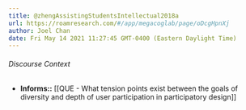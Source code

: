 ```yaml
---
title: @zhengAssistingStudentsIntellectual2018a
url: https://roamresearch.com/#/app/megacoglab/page/oDcgHpnXj
author: Joel Chan
date: Fri May 14 2021 11:27:45 GMT-0400 (Eastern Daylight Time)
---
```




###### Discourse Context

- **Informs::** [[QUE - What tension points exist between the goals of diversity and depth of user participation in participatory design]]
